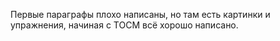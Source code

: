 Первые параграфы плохо написаны, но там есть картинки и упражнения, начиная с ТОСМ всё хорошо написано.
